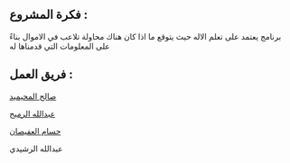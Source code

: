 
## فكرة المشروع :
برنامج يعتمد على تعلم الاله حيث يتوقع ما اذا كان هناك محاولة تلاعب في الاموال بناءً على المعلومات التي قدمناها له

## فريق العمل :
[صالح المحيميد](https://github.com/Sloo7ee)

[عبدالله الرميح](https://github.com/Abdullah-Ru)

[حسام العفيصان](https://github.com/HussamZiyad)

عبدالله الرشيدي
